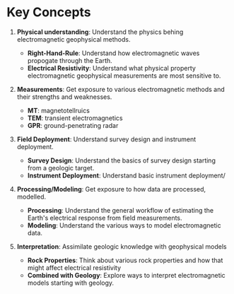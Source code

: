# Key Concepts

1. **Physical understanding**: Understand the physics behing electromagnetic geophysical methods.
    - **Right-Hand-Rule**: Understand how electromagnetic waves propogate through the Earth.
    - **Electrical Resistivity**: Understand what physical property electromagnetic geophysical measurements are most sensitive to.

2. **Measurements**: Get exposure to various electromagnetic methods and their strengths and weaknesses.
    - **MT**: magnetotellruics
    - **TEM**: transient electromagnetics
    - **GPR**: ground-penetrating radar

3. **Field Deployment**: Understand survey design and instrument deployment.
    - **Survey Design**: Understand the basics of survey design starting from a geologic target.
    - **Instrument Deployment**: Understand basic instrument deployment/

4. **Processing/Modeling**: Get exposure to how data are processed, modelled.
    - **Processing**: Understand the general workflow of estimating the Earth's electrical response from field measurements.
    - **Modeling**: Understand the various ways to model electromagnetic data.

5. **Interpretation**: Assimilate geologic knowledge with geophysical models
    - **Rock Properties**: Think about various rock properties and how that might affect electrical resistivity
    - **Combined with Geology**: Explore ways to interpret electromagnetic models starting with geology.